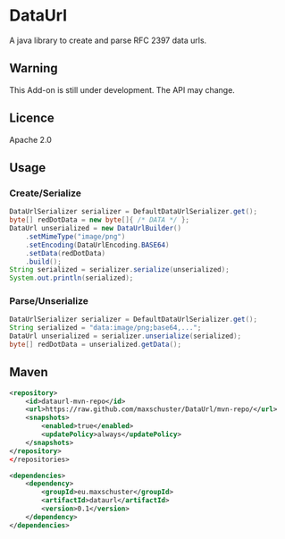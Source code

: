 DataUrl
==============
A java library to create and parse RFC 2397 data urls.

## Warning
This Add-on is still under development. The API may change.

## Licence
Apache 2.0

## Usage
### Create/Serialize
``` java
DataUrlSerializer serializer = DefaultDataUrlSerializer.get();
byte[] redDotData = new byte[]{ /* DATA */ };
DataUrl unserialized = new DataUrlBuilder()
    .setMimeType("image/png")
    .setEncoding(DataUrlEncoding.BASE64)
    .setData(redDotData)
    .build();
String serialized = serializer.serialize(unserialized);
System.out.println(serialized);
```

### Parse/Unserialize
``` java
DataUrlSerializer serializer = DefaultDataUrlSerializer.get();
String serialized = "data:image/png;base64,...";
DataUrl unserialized = serializer.unserialize(serialized);
byte[] redDotData = unserialized.getData();
```

## Maven
``` xml
<repository>
    <id>dataurl-mvn-repo</id>
    <url>https://raw.github.com/maxschuster/DataUrl/mvn-repo/</url>
    <snapshots>
        <enabled>true</enabled>
        <updatePolicy>always</updatePolicy>
    </snapshots>
</repository>
</repositories>

<dependencies>
    <dependency>
        <groupId>eu.maxschuster</groupId>
        <artifactId>dataurl</artifactId>
        <version>0.1</version>
    </dependency>
</dependencies>
```